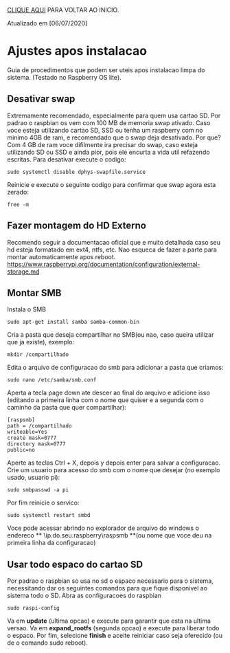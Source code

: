[CLIQUE AQUI](https://fpatrick.github.io/tutoriaisrpi/) PARA VOLTAR AO INICIO.

Atualizado em [06/07/2020]

# Ajustes apos instalacao
Guia de procedimentos que podem ser uteis apos instalacao limpa do sistema. (Testado no Raspberry OS lite).

## Desativar swap
Extremamente recomendado, especialmente para quem usa cartao SD. Por padrao o raspbian os vem com 100 MB de memoria swap ativado. Caso voce esteja utilizando cartao SD, SSD ou tenha um raspberry com no minimo 4GB de ram, e recomendado que o swap deja desativado. Por que? Com 4 GB de ram voce difilmente ira precisar do swap, caso esteja utilizando SD ou SSD e ainda pior, pois ele encurta a vida util refazendo escritas. 
Para desativar execute o codigo: 
```
sudo systemctl disable dphys-swapfile.service
```
Reinicie e execute o seguinte codigo para confirmar que swap agora esta zerado:
```
free -m
```
## Fazer montagem do HD Externo
Recomendo seguir a documentacao oficial que e muito detalhada caso seu hd esteja formatado em ext4, ntfs, etc. Nao esqueca de fazer a parte para montar automaticamente apos reboot. https://www.raspberrypi.org/documentation/configuration/external-storage.md

## Montar SMB
Instala o SMB
```
sudo apt-get install samba samba-common-bin
```
Cria a pasta que deseja compartilhar no SMB(ou nao, caso queira utilizar que ja existe), exemplo:
```
mkdir /compartilhado
```
Edita o arquivo de configuracao do smb para adicionar a pasta que criamos:
```
sudo nano /etc/samba/smb.conf
```
Aperta a tecla page down ate descer ao final do arquivo e adicione isso (editando a primeira linha com o nome que quiser e a segunda com o caminho da pasta que quer compartilhar):
```
[raspsmb]
path = /compartilhado
writeable=Yes
create mask=0777
directory mask=0777
public=no
```
Aperte as teclas Ctrl + X, depois y depois enter para salvar a configuracao.
Crie um usuario para acesso do smb com o nome que desejar (no exemplo usado, usuario pi):
```
sudo smbpasswd -a pi
```
Por fim reinicie o servico:
```
sudo systemctl restart smbd
```
Voce pode acessar abrindo no explorador de arquivo do windows o endereco ** \\ip.do.seu.raspberry\raspsmb **(ou nome que voce deu na primeira linha da configuracao)

## Usar todo espaco do cartao SD
Por padrao o raspbian so usa no sd o espaco necessario para o sistema, necessitando dar os seguintes comandos para que fique disponivel ao sistema todo o SD.
Abra as configuracoes do raspbian
```
sudo raspi-config
```
Va em **update** (ultima opcao) e execute para garantir que esta na ultima versao.
Va em **expand_rootfs** (segunda opcao) e execute para liberar todo o espaco.
Por fim, selecione **finish** e aceite reiniciar caso seja oferecido (ou de o comando sudo reboot).

